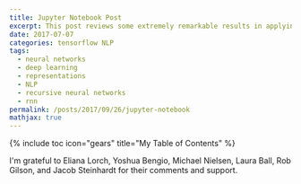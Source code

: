 ```yaml
---
title: Jupyter Notebook Post
excerpt: This post reviews some extremely remarkable results in applying deep neural networks to natural language processing (NLP)
date: 2017-07-07
categories: tensorflow NLP
tags: 
  - neural networks
  - deep learning
  - representations
  - NLP
  - recursive neural networks
  - rnn
permalink: /posts/2017/09/26/jupyter-notebook
mathjax: true
---
```


{% include toc icon="gears" title="My Table of Contents" %}

I'm grateful to Eliana Lorch, Yoshua Bengio, Michael Nielsen, Laura Ball, Rob Gilson, and Jacob Steinhardt for their comments and support.



